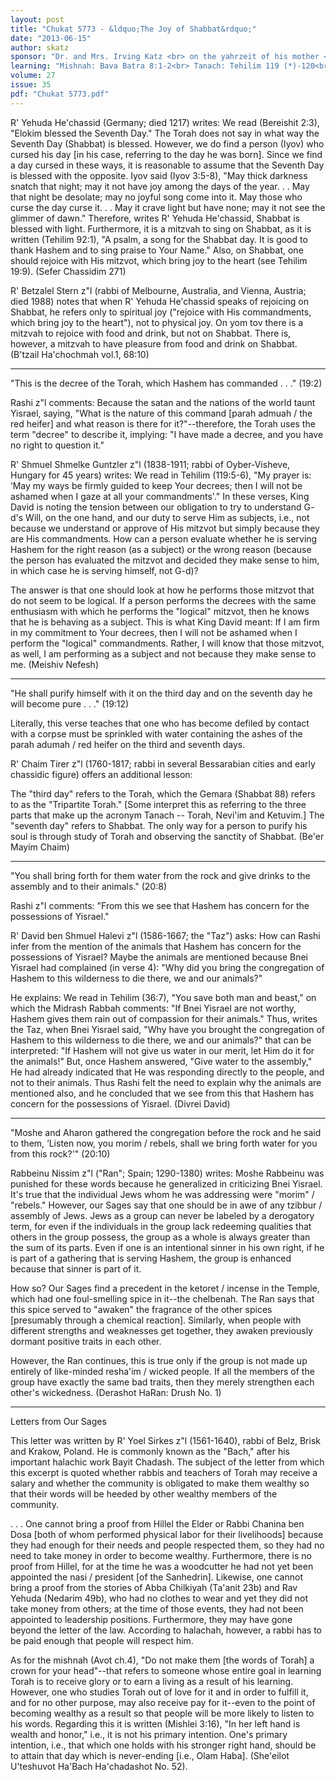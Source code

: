 ```yaml
---
layout: post
title: "Chukat 5773 - &ldquo;The Joy of Shabbat&rdquo;"
date: "2013-06-15"
author: skatz
sponsor: "Dr. and Mrs. Irving Katz <br> on the yahrzeit of his mother <br> Sarah bat Yitzchak Hakohen a\"h <br>&nbsp;&nbsp;&nbsp;<br>Martin and Michelle Swartz <br> on the yahrzeit of his grandfather <br> John Hofmann a\"h (12 Tammuz)"
learning: "Mishnah: Bava Batra 8:1-2<br> Tanach: Tehilim 119 (*)-120<br> Daf Yomi (Bavli): Eruvin 99<br> Halachah: Mishnah Berurah 264:3-5"
volume: 27
issue: 35
pdf: "Chukat 5773.pdf"
---
```


R' Yehuda He'chassid (Germany; died 1217) writes: We read (Bereishit 2:3), "Elokim blessed the Seventh Day." The Torah does not say in what way the Seventh Day (Shabbat) is blessed. However, we do find a person (Iyov) who cursed his day \[in his case, referring to the day he was born\]. Since we find a day cursed in these ways, it is reasonable to assume that the Seventh Day is blessed with the opposite. Iyov said (Iyov 3:5-8), "May thick darkness snatch that night; may it not have joy among the days of the year. . . May that night be desolate; may no joyful song come into it. May those who curse the day curse it. . . May it crave light but have none; may it not see the glimmer of dawn." Therefore, writes R' Yehuda He'chassid, Shabbat is blessed with light. Furthermore, it is a mitzvah to sing on Shabbat, as it is written (Tehilim 92:1), "A psalm, a song for the Shabbat day. It is good to thank Hashem and to sing praise to Your Name." Also, on Shabbat, one should rejoice with His mitzvot, which bring joy to the heart (see Tehilim 19:9). (Sefer Chassidim 271)

R' Betzalel Stern z"l (rabbi of Melbourne, Australia, and Vienna, Austria; died 1988) notes that when R' Yehuda He'chassid speaks of rejoicing on Shabbat, he refers only to spiritual joy ("rejoice with His commandments, which bring joy to the heart"), not to physical joy. On yom tov there is a mitzvah to rejoice with food and drink, but not on Shabbat. There is, however, a mitzvah to have pleasure from food and drink on Shabbat. (B'tzail Ha'chochmah vol.1, 68:10)

********

"This is the decree of the Torah, which Hashem has commanded . . ." (19:2)

Rashi z"l comments: Because the satan and the nations of the world taunt Yisrael, saying, "What is the nature of this command \[parah admuah / the red heifer\] and what reason is there for it?"--therefore, the Torah uses the term "decree" to describe it, implying: "I have made a decree, and you have no right to question it."

R' Shmuel Shmelke Guntzler z"l (1838-1911; rabbi of Oyber-Visheve, Hungary for 45 years) writes: We read in Tehilim (119:5-6), "My prayer is: &lsquo;May my ways be firmly guided to keep Your decrees; then I will not be ashamed when I gaze at all your commandments'." In these verses, King David is noting the tension between our obligation to try to understand G- d's Will, on the one hand, and our duty to serve Him as subjects, i.e., not because we understand or approve of His mitzvot but simply because they are His commandments. How can a person evaluate whether he is serving Hashem for the right reason (as a subject) or the wrong reason (because the person has evaluated the mitzvot and decided they make sense to him, in which case he is serving himself, not G-d)?

The answer is that one should look at how he performs those mitzvot that do not seem to be logical. If a person performs the decrees with the same enthusiasm with which he performs the "logical" mitzvot, then he knows that he is behaving as a subject. This is what King David meant: If I am firm in my commitment to Your decrees, then I will not be ashamed when I perform the "logical" commandments. Rather, I will know that those mitzvot, as well, I am performing as a subject and not because they make sense to me. (Meishiv Nefesh)

********

"He shall purify himself with it on the third day and on the seventh day he will become pure . . ." (19:12)

Literally, this verse teaches that one who has become defiled by contact with a corpse must be sprinkled with water containing the ashes of the parah adumah / red heifer on the third and seventh days.

R' Chaim Tirer z"l (1760-1817; rabbi in several Bessarabian cities and early chassidic figure) offers an additional lesson:

The "third day" refers to the Torah, which the Gemara (Shabbat 88) refers to as the "Tripartite Torah." \[Some interpret this as referring to the three parts that make up the acronym Tanach -- Torah, Nevi'im and Ketuvim.\] The "seventh day" refers to Shabbat. The only way for a person to purify his soul is through study of Torah and observing the sanctity of Shabbat. (Be'er Mayim Chaim)

********

"You shall bring forth for them water from the rock and give drinks to the assembly and to their animals." (20:8)

Rashi z"l comments: "From this we see that Hashem has concern for the possessions of Yisrael."

R' David ben Shmuel Halevi z"l (1586-1667; the "Taz") asks: How can Rashi infer from the mention of the animals that Hashem has concern for the possessions of Yisrael? Maybe the animals are mentioned because Bnei Yisrael had complained (in verse 4): "Why did you bring the congregation of Hashem to this wilderness to die there, we and our animals?"

He explains: We read in Tehilim (36:7), "You save both man and beast," on which the Midrash Rabbah comments: "If Bnei Yisrael are not worthy, Hashem gives them rain out of compassion for their animals." Thus, writes the Taz, when Bnei Yisrael said, "Why have you brought the congregation of Hashem to this wilderness to die there, we and our animals?" that can be interpreted: "If Hashem will not give us water in our merit, let Him do it for the animals!" But, once Hashem answered, "Give water to the assembly," He had already indicated that He was responding directly to the people, and not to their animals. Thus Rashi felt the need to explain why the animals are mentioned also, and he concluded that we see from this that Hashem has concern for the possessions of Yisrael. (Divrei David)

********

"Moshe and Aharon gathered the congregation before the rock and he said to them, &lsquo;Listen now, you morim / rebels, shall we bring forth water for you from this rock?'" (20:10)

Rabbeinu Nissim z"l ("Ran"; Spain; 1290-1380) writes: Moshe Rabbeinu was punished for these words because he generalized in criticizing Bnei Yisrael. It's true that the individual Jews whom he was addressing were "morim" / "rebels." However, our Sages say that one should be in awe of any tzibbur / assembly of Jews. Jews as a group can never be labeled by a derogatory term, for even if the individuals in the group lack redeeming qualities that others in the group possess, the group as a whole is always greater than the sum of its parts. Even if one is an intentional sinner in his own right, if he is part of a gathering that is serving Hashem, the group is enhanced because that sinner is part of it.

How so? Our Sages find a precedent in the ketoret / incense in the Temple, which had one foul-smelling spice in it--the chelbenah. The Ran says that this spice served to "awaken" the fragrance of the other spices \[presumably through a chemical reaction\]. Similarly, when people with different strengths and weaknesses get together, they awaken previously dormant positive traits in each other.

However, the Ran continues, this is true only if the group is not made up entirely of like-minded resha'im / wicked people. If all the members of the group have exactly the same bad traits, then they merely strengthen each other's wickedness. (Derashot HaRan: Drush No. 1)

********

Letters from Our Sages

This letter was written by R' Yoel Sirkes z"l (1561-1640), rabbi of Belz, Brisk and Krakow, Poland. He is commonly known as the "Bach," after his important halachic work Bayit Chadash. The subject of the letter from which this excerpt is quoted whether rabbis and teachers of Torah may receive a salary and whether the community is obligated to make them wealthy so that their words will be heeded by other wealthy members of the community.

. . . One cannot bring a proof from Hillel the Elder or Rabbi Chanina ben Dosa \[both of whom performed physical labor for their livelihoods\] because they had enough for their needs and people respected them, so they had no need to take money in order to become wealthy. Furthermore, there is no proof from Hillel, for at the time he was a woodcutter he had not yet been appointed the nasi / president \[of the Sanhedrin\]. Likewise, one cannot bring a proof from the stories of Abba Chilkiyah (Ta'anit 23b) and Rav Yehuda (Nedarim 49b), who had no clothes to wear and yet they did not take money from others; at the time of those events, they had not been appointed to leadership positions. Furthermore, they may have gone beyond the letter of the law. According to halachah, however, a rabbi has to be paid enough that people will respect him.

As for the mishnah (Avot ch.4), "Do not make them \[the words of Torah\] a crown for your head"--that refers to someone whose entire goal in learning Torah is to receive glory or to earn a living as a result of his learning. However, one who studies Torah out of love for it and in order to fulfill it, and for no other purpose, may also receive pay for it--even to the point of becoming wealthy as a result so that people will be more likely to listen to his words. Regarding this it is written (Mishlei 3:16), "In her left hand is wealth and honor," i.e., it is not his primary intention. One's primary intention, i.e., that which one holds with his stronger right hand, should be to attain that day which is never-ending \[i.e., Olam Haba\]. (She'eilot U'teshuvot Ha'Bach Ha'chadashot No. 52).

